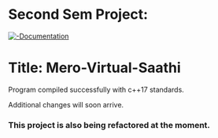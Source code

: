 # Second Sem Project:
[![-Documentation](https://img.shields.io/badge/Documentation-Files-blue)](https://github.com/iceman404/Mero-Virtual-Saathi/tree/main/Documentation)


# Title: Mero-Virtual-Saathi



Program compiled successfully with c++17 standards.

Additional changes will soon arrive.

### This project is also being refactored at the moment.
